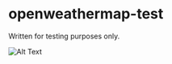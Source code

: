 # openweathermap-test
 Written for testing purposes only.

![Alt Text](https://github.com/TeQuieroRu/openweathermap-test/raw/main/6E4qA0FWQR.gif)
